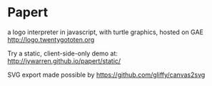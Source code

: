 Papert
====

a logo interpreter in javascript, with turtle graphics, hosted on GAE http://logo.twentygototen.org

Try a static, client-side-only demo at: http://jywarren.github.io/papert/static/

SVG export made possible by https://github.com/gliffy/canvas2svg

